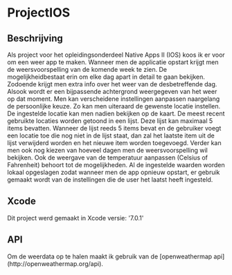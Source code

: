 # ProjectIOS
<h2>
Beschrijving
</h2>
Als project voor het opleidingsonderdeel Native Apps II (IOS) koos ik er voor om een weer app te maken.
Wanneer men de applicatie opstart krijgt men de weersvoorspelling van de komende week te zien. 
De mogelijkheidbestaat erin om elke dag apart in detail te gaan bekijken. 
Zodoende krijgt men extra info over het weer van de desbetreffende dag. 
Alsook wordt er een bijpassende achtergrond weergegeven van het weer op dat moment.
Men kan verscheidene instellingen aanpassen naargelang de persoonlijke keuze.
Zo kan men uiteraard de gewenste locatie instellen. De ingestelde locatie kan men nadien bekijken op de kaart.
De meest recent gebruikte locaties worden getoond in een lijst. Deze lijst kan maximaal 5 items bevatten.
Wanneer de lijst reeds 5 items bevat en de gebruiker voegt een locatie toe die nog niet in de lijst staat, dan zal het laatste item uit de lijst verwijderd worden en het nieuwe item worden toegevoegd.
Verder kan men ook nog kiezen van hoeveel dagen men de weersvoorspelling wil bekijken.
Ook de weergave van de temperatuur aanpassen (Celsius of Fahrenheit) behoort tot de mogelijkheden.
Al de ingestelde waarden worden lokaal opgeslagen zodat wanneer men de app opnieuw opstart, er gebruik gemaakt wordt van de instellingen die de user het laatst heeft ingesteld.


<h2>
Xcode
</h2>
Dit project werd gemaakt in Xcode versie: '7.0.1'

<h2>
API
</h2>
Om de weerdata op te halen maakt ik gebruik van de [openweathermap api](http://openweathermap.org/api).